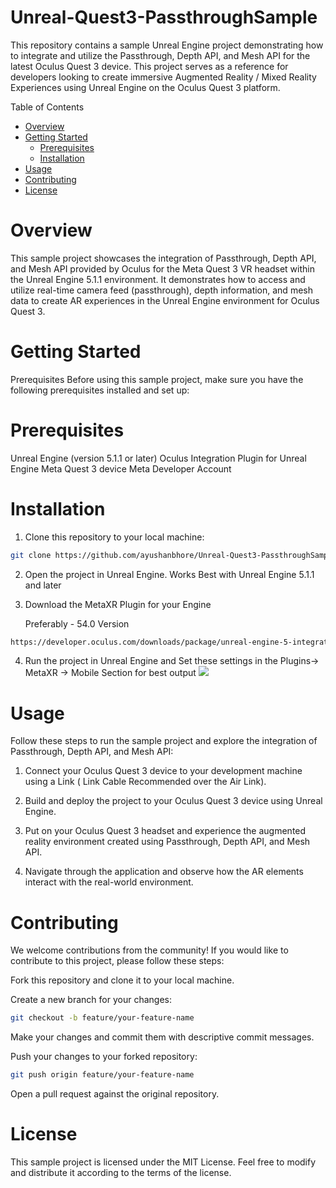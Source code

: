 # Unreal-Quest3-PassthroughSample

This repository contains a sample Unreal Engine project demonstrating how to integrate and utilize the Passthrough, Depth API, and Mesh API for the latest Oculus Quest 3 device. This project serves as a reference for developers looking to create immersive Augmented Reality / Mixed Reality Experiences using Unreal Engine on the Oculus Quest 3 platform.

Table of Contents
- [Overview](#overview)
- [Getting Started](#getting-started)
  - [Prerequisites](#prerequisites)
  - [Installation](#installation)
- [Usage](#usage)
- [Contributing](#contributing)
- [License](#license)


# Overview
This sample project showcases the integration of Passthrough, Depth API, and Mesh API provided by Oculus for the Meta Quest 3 VR headset within the Unreal Engine 5.1.1 environment. It demonstrates how to access and utilize real-time camera feed (passthrough), depth information, and mesh data to create AR experiences in the Unreal Engine environment for Oculus Quest 3.

# Getting Started
Prerequisites
Before using this sample project, make sure you have the following prerequisites installed and set up:

# Prerequisites
Unreal Engine (version 5.1.1 or later)
Oculus Integration Plugin for Unreal Engine
Meta Quest 3 device
Meta Developer Account

# Installation
1. Clone this repository to your local machine:

``` bash
git clone https://github.com/ayushanbhore/Unreal-Quest3-PassthroughSample.git
```
2. Open the project in Unreal Engine. Works Best with Unreal Engine 5.1.1 and later

3. Download the MetaXR Plugin for your Engine

   Preferably - 54.0 Version
``` bash
https://developer.oculus.com/downloads/package/unreal-engine-5-integration
```
4. Run the project in Unreal Engine and Set these settings in the Plugins-> MetaXR -> Mobile Section for best output
  ![](images/setting.JPG)

# Usage
Follow these steps to run the sample project and explore the integration of Passthrough, Depth API, and Mesh API:

1. Connect your Oculus Quest 3 device to your development machine using a Link ( Link Cable Recommended over the Air Link).

2. Build and deploy the project to your Oculus Quest 3 device using Unreal Engine.

3. Put on your Oculus Quest 3 headset and experience the augmented reality environment created using Passthrough, Depth API, and Mesh API.

4. Navigate through the application and observe how the AR elements interact with the real-world environment.

# Contributing
We welcome contributions from the community! If you would like to contribute to this project, please follow these steps:

Fork this repository and clone it to your local machine.

Create a new branch for your changes:

```bash
git checkout -b feature/your-feature-name
```
Make your changes and commit them with descriptive commit messages.

Push your changes to your forked repository:

```bash
git push origin feature/your-feature-name
```
Open a pull request against the original repository.

# License
This sample project is licensed under the MIT License. Feel free to modify and distribute it according to the terms of the license.

